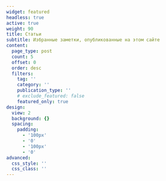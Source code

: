```yaml
---
widget: featured
headless: true
active: true
weight: 90
title: Статьи
subtitle: Избранные заметки, опубликованные на этом сайте
content:
  page_type: post
  count: 5
  offset: 0
  order: desc
  filters:
    tag: ''
    category: ''
    publication_type: ''
    # exclude_featured: false
    featured_only: true
design:
  view: 2
  background: {}
  spacing:
    padding:
      - '100px'
      - '0'
      - '100px'
      - '0'
advanced:
  css_style: ''
  css_class: ''
---
```

